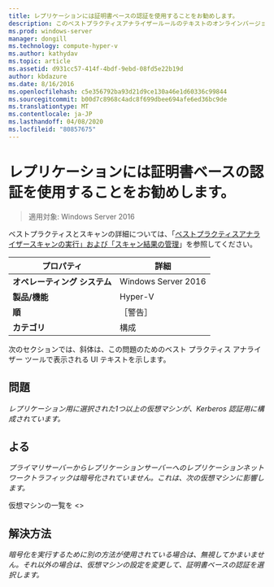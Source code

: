 ```yaml
---
title: レプリケーションには証明書ベースの認証を使用することをお勧めします。
description: このベストプラクティスアナライザールールのテキストのオンラインバージョン。
ms.prod: windows-server
manager: dongill
ms.technology: compute-hyper-v
ms.author: kathydav
ms.topic: article
ms.assetid: d931cc57-414f-4bdf-9ebd-08fd5e22b19d
author: kbdazure
ms.date: 8/16/2016
ms.openlocfilehash: c5e356792ba93d21d9ce130a46e1d60336c99844
ms.sourcegitcommit: b00d7c8968c4adc8f699dbee694afe6ed36bc9de
ms.translationtype: MT
ms.contentlocale: ja-JP
ms.lasthandoff: 04/08/2020
ms.locfileid: "80857675"
---
```

# <a name="certificate-based-authentication-is-recommended-for-replication"></a>レプリケーションには証明書ベースの認証を使用することをお勧めします。

>適用対象: Windows Server 2016

ベストプラクティスとスキャンの詳細については、「[ベストプラクティスアナライザースキャンの実行」および「スキャン結果の管理](https://go.microsoft.com/fwlink/p/?LinkID=223177)」を参照してください。  
  
|プロパティ|詳細|  
|-|-|  
|**オペレーティング システム**|Windows Server 2016|  
|**製品/機能**|Hyper-V|  
|**順**|［警告］|  
|**カテゴリ**|構成|  
  
次のセクションでは、斜体は、この問題のためのベスト プラクティス アナライザー ツールで表示される UI テキストを示します。  
  
## <a name="issue"></a>**問題**  
*レプリケーション用に選択された1つ以上の仮想マシンが、Kerberos 認証用に構成されています。*  
  
## <a name="impact"></a>**よる**  
*プライマリサーバーからレプリケーションサーバーへのレプリケーションネットワークトラフィックは暗号化されていません。これは、次の仮想マシンに影響します。*  
  
仮想マシンの一覧を \<>  
  
## <a name="resolution"></a>**解決方法**  
*暗号化を実行するために別の方法が使用されている場合は、無視してかまいません。それ以外の場合は、仮想マシンの設定を変更して、証明書ベースの認証を選択します。*  
  


